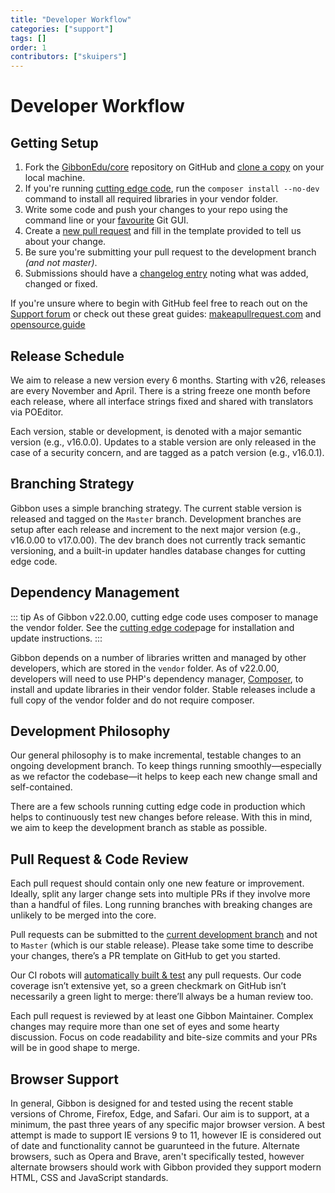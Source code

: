 ```yaml
---
title: "Developer Workflow"
categories: ["support"]
tags: []
order: 1
contributors: ["skuipers"]
---
```

# Developer Workflow
## Getting Setup

1. Fork the [GibbonEdu/core](https://github.com/GibbonEdu/core) repository on GitHub and [clone a copy](https://help.github.com/articles/cloning-a-repository/) on your local machine.
2. If you're running [cutting edge code](/introduction/installation-options/cutting-edge-code), run the `composer install --no-dev` command to install all required libraries in your vendor folder.
4. Write some code and push your changes to your repo using the command line or your [favourite](https://www.sourcetreeapp.com/) Git GUI.
5. Create a [new pull request](https://github.com/GibbonEdu/core/pulls) and fill in the template provided to tell us about your change.
6. Be sure you're submitting your pull request to the development branch _(and not master)_.
7. Submissions should have a [changelog entry](https://github.com/GibbonEdu/core/blob/main/CHANGELOG.txt) noting what was added, changed or fixed.

If you're unsure where to begin with GitHub feel free to reach out on the [Support forum](https://ask.gibbonedu.org) or check out these great guides: [makeapullrequest.com](http://makeapullrequest.com/) and [opensource.guide](https://opensource.guide/how-to-contribute/)


## Release Schedule

We aim to release a new version every 6 months. Starting with v26, releases are every November and April. There is a string freeze one month before each release, where all interface strings fixed and shared with translators via POEditor.

Each version, stable or development, is denoted with a major semantic version (e.g., v16.0.0). Updates to a stable version are only released in the case of a security concern, and are tagged as a patch version (e.g., v16.0.1). 

## Branching Strategy

Gibbon uses a simple branching strategy. The current stable version is released and tagged on the `Master` branch. Development branches are setup after each release and increment to the next major version (e.g., v16.0.00 to v17.0.00). The dev branch does not currently track semantic versioning, and a built-in updater handles database changes for cutting edge code.

## Dependency Management

::: tip
As of Gibbon v22.0.00, cutting edge code uses composer to manage the vendor folder. See the [cutting edge code](/introduction/installation-options/cutting-edge-code)page for installation and update instructions.
:::

Gibbon depends on a number of libraries written and managed by other developers, which are stored in the `vendor` folder. As of v22.0.00, developers will need to use PHP's dependency manager, [Composer](https://getcomposer.org/), to install and update libraries in their vendor folder. Stable releases include a full copy of the vendor folder and do not require composer.

## Development Philosophy

Our general philosophy is to make incremental, testable changes to an ongoing development branch. To keep things running smoothly—especially as we refactor the codebase—it helps to keep each new change small and self-contained.

There are a few schools running cutting edge code in production which helps to continuously test new changes before release. With this in mind, we aim to keep the development branch as stable as possible. 

## Pull Request & Code Review

Each pull request should contain only one new feature or improvement. Ideally, split any larger change sets into multiple PRs if they involve more than a handful of files. Long running branches with breaking changes are unlikely to be merged into the core.

Pull requests can be submitted to the [current development branch](https://docs.gibbonedu.org/developers/getting-started/gibbon-road-map/) and not to `Master` (which is our stable release). Please take some time to describe your changes, there’s a PR template on GitHub to get you started.

Our CI robots will [automatically built & test](/development/core-concepts/testing) any pull requests. Our code coverage isn’t extensive yet, so a green checkmark on GitHub isn’t necessarily a green light to merge: there’ll always be a human review too.

Each pull request is reviewed by at least one Gibbon Maintainer. Complex changes may require more than one set of eyes and some hearty discussion. Focus on code readability and bite-size commits and your PRs will be in good shape to merge.

## Browser Support

In general, Gibbon is designed for and tested using the recent stable versions of Chrome, Firefox, Edge, and Safari. Our aim is to support, at a minimum, the past three years of any specific major browser version. A best attempt is made to support IE versions 9 to 11, however IE is considered out of date and functionality cannot be guarunteed in the future. Alternate browsers, such as Opera and Brave, aren't specifically tested, however alternate browsers should work with Gibbon provided they support modern HTML, CSS and JavaScript standards.
